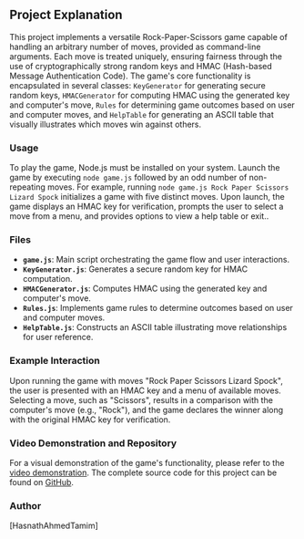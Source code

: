 ## Project Explanation

This project implements a versatile Rock-Paper-Scissors game capable of handling an arbitrary number of moves, provided as command-line arguments. Each move is treated uniquely, ensuring fairness through the use of cryptographically strong random keys and HMAC (Hash-based Message Authentication Code). The game's core functionality is encapsulated in several classes: `KeyGenerator` for generating secure random keys, `HMACGenerator` for computing HMAC using the generated key and computer's move, `Rules` for determining game outcomes based on user and computer moves, and `HelpTable` for generating an ASCII table that visually illustrates which moves win against others.

### Usage

To play the game, Node.js must be installed on your system. Launch the game by executing `node game.js` followed by an odd number of non-repeating moves. For example, running `node game.js Rock Paper Scissors Lizard Spock` initializes a game with five distinct moves. Upon launch, the game displays an HMAC key for verification, prompts the user to select a move from a menu, and provides options to view a help table or exit..

### Files

- **`game.js`**: Main script orchestrating the game flow and user interactions.
- **`KeyGenerator.js`**: Generates a secure random key for HMAC computation.
- **`HMACGenerator.js`**: Computes HMAC using the generated key and computer's move.
- **`Rules.js`**: Implements game rules to determine outcomes based on user and computer moves.
- **`HelpTable.js`**: Constructs an ASCII table illustrating move relationships for user reference.

### Example Interaction

Upon running the game with moves "Rock Paper Scissors Lizard Spock", the user is presented with an HMAC key and a menu of available moves. Selecting a move, such as "Scissors", results in a comparison with the computer's move (e.g., "Rock"), and the game declares the winner along with the original HMAC key for verification.

### Video Demonstration and Repository

For a visual demonstration of the game's functionality, please refer to the [video demonstration](https://drive.google.com/file/d/1TJQ4AFv5AhvVqviU2-J7LbF5OkajESD0/view?usp=sharing). The complete source code for this project can be found on [GitHub](https://github.com/HasnathAhmedTamim/Rock-Paper-Scissors.git).

### Author

[HasnathAhmedTamim]
